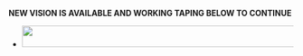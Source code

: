 **NEW VISION IS AVAILABLE AND WORKING TAPING BELOW TO CONTINUE**


- <a align="center"><a href="https://github.com/Princetech-bwb/BWB-XMD-"> <img src="https://img.shields.io/badge/NEW%20VISION-colorless?style=for-the-badge&logo=github" width="800" height="38.45"/></a></p>
